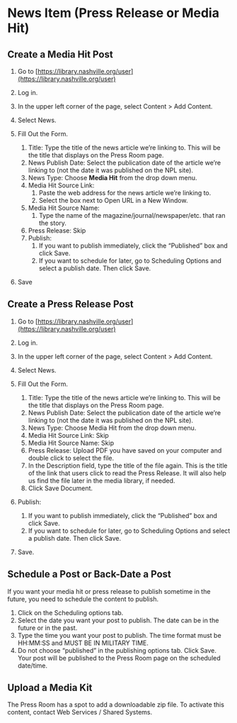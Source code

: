 # News Item (Press Release or Media Hit)

## Create a Media Hit Post

1. Go to [https://library.nashville.org/user](https://library.nashville.org/user)

1. Log in.

1. In the upper left corner of the page, select Content > Add Content.

1. Select News.  

1. Fill Out the Form.  

      1. Title: Type the title of the news article we’re linking to. This will be the title that displays on the Press Room page.
      1. News Publish Date: Select the publication date of the article we’re linking to (not the date it was published on the NPL site).
      1. News Type: Choose **Media Hit** from the drop down menu.
      1. Media Hit Source Link:
         1. Paste the web address for the news article we’re linking to.
         1. Select the box next to Open URL in a New Window.
      1. Media Hit Source Name:
         1. Type the name of the magazine/journal/newspaper/etc. that ran the story.
      1. Press Release: Skip
      1. Publish:
         1. If you want to publish immediately, click the “Published” box and click Save.
         1. If you want to schedule for later, go to Scheduling Options and select a publish date. Then click Save.

1. Save

## Create a Press Release Post

1. Go to [https://library.nashville.org/user](https://library.nashville.org/user)

1. Log in.

1. In the upper left corner of the page, select Content > Add Content.

1. Select News.

1. Fill Out the Form.
      1. Title: Type the title of the news article we’re linking to. This will be the title that displays on the Press Room page.
      1. News Publish Date: Select the publication date of the article we’re linking to (not the date it was published on the NPL site).
      1. News Type: Choose Media Hit from the drop down menu.
      1. Media Hit Source Link: Skip
      1. Media Hit Source Name: Skip
      1. Press Release: Upload PDF you have saved on your computer and double click to select the file.
      1. In the Description field, type the title of the file again. This is the title of the link that users click to read the Press Release. It will also help us find the file later in the media library, if needed.
      1. Click Save Document.

1. Publish:
      1. If you want to publish immediately, click the “Published” box and click Save.
      1. If you want to schedule for later, go to Scheduling Options and select a publish date. Then click Save.

1. Save.

## Schedule a Post or Back-Date a Post

If you want your media hit or press release to publish sometime in the future, you need to schedule the content to publish.

1. Click on the Scheduling options tab.
1. Select the date you want your post to publish. The date can be in the future or in the past.
1. Type the time you want your post to publish. The time format must be HH:MM:SS and MUST BE IN MILITARY TIME.
1. Do not choose “published” in the publishing options tab.
Click Save. Your post will be published to the Press Room page on the scheduled date/time.

## Upload a Media Kit

The Press Room has a spot to add a downloadable zip file. To activate this content, contact Web Services / Shared Systems.
